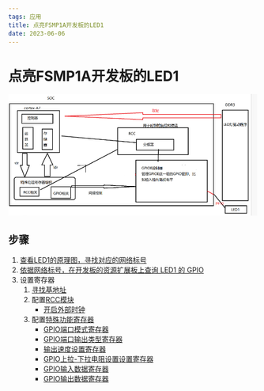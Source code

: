 ```yaml
---
tags: 应用
title: 点亮FSMP1A开发板的LED1
date: 2023-06-06
---
```

# 点亮FSMP1A开发板的LED1


![550](assets/20230606110114855.png)

## 步骤

1. [查看LED1的原理图，寻找对应的网络标号](查看LED1的原理图，寻找对应的网络标号.md)
2. [依据网络标号，在开发板的资源扩展板上查询 LED1 的 GPIO](依据网络标号，在开发板的资源扩展板上查询%20LED1%20的%20GPIO.md)
3. 设置寄存器
	1. [寻找基地址](寻找基地址.md)
	2. 配置[RCC模块](RCC模块.md)
		- [开启外部时钟](开启外部时钟.md)
	3. 配置[特殊功能寄存器](STM32MP157特殊功能寄存器.md)
		- [GPIO端口模式寄存器](GPIO端口模式寄存器.md)
		- [GPIO端口输出类型寄存器](GPIO端口输出类型寄存器.md)
		- [输出速度设置寄存器](输出速度设置寄存器.md)
		- [GPIO上拉-下拉电阻设置设置寄存器](GPIO上拉-下拉电阻设置设置寄存器.md)
		- [GPIO输入数据寄存器](GPIO输入数据寄存器.md)
		- [GPIO输出数据寄存器](GPIO输出数据寄存器.md)






